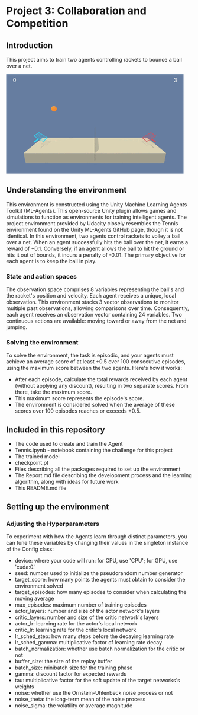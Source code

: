 # Project 3: Collaboration and Competition

## Introduction

This project aims to train two agents controlling rackets to bounce a ball over a net.

![Train_tenis](https://github.com/1Px-Vision/Advanced-Deep-Reinforcement-Learning-Solutions/blob/main/p3-collab-compet/trained_agents.gif)


## Understanding the environment

This environment is constructed using the Unity Machine Learning Agents Toolkit (ML-Agents). This open-source Unity plugin allows games and simulations to function as environments for training intelligent agents. The project environment provided by Udacity closely resembles the Tennis environment found on the Unity ML-Agents GitHub page, though it is not identical. In this environment, two agents control rackets to volley a ball over a net. When an agent successfully hits the ball over the net, it earns a reward of +0.1. Conversely, if an agent allows the ball to hit the ground or hits it out of bounds, it incurs a penalty of -0.01. The primary objective for each agent is to keep the ball in play.

### State and action spaces

The observation space comprises 8 variables representing the ball's and the racket's position and velocity. Each agent receives a unique, local observation. This environment stacks 3 vector observations to monitor multiple past observations, allowing comparisons over time. Consequently, each agent receives an observation vector containing 24 variables. Two continuous actions are available: moving toward or away from the net and jumping.

### Solving the environment

To solve the environment, the task is episodic, and your agents must achieve an average score of at least +0.5 over 100 consecutive episodes, using the maximum score between the two agents. Here's how it works:

* After each episode, calculate the total rewards received by each agent (without applying any discount), resulting in two separate scores. From there, take the maximum score.
* This maximum score represents the episode's score.
* The environment is considered solved when the average of these scores over 100 episodes reaches or exceeds +0.5.

## Included in this repository 

* The code used to create and train the Agent
* Tennis.ipynb - notebook containing the challenge for this project
* The trained model
* checkpoint.pt
* Files describing all the packages required to set up the environment
* The Report.md file describing the development process and the learning algorithm, along with ideas for future work
* This README.md file

## Setting up the environment

### Adjusting the Hyperparameters

To experiment with how the Agents learn through distinct parameters, you can tune these variables by changing their values in the singleton instance of the Config class:

* device: where your code will run: for CPU, use 'CPU'; for GPU, use 'cuda:0.'
* seed: number used to initialize the pseudorandom number generator
* target_score: how many points the agents must obtain to consider the environment solved
* target_episodes: how many episodes to consider when calculating the moving average
* max_episodes: maximum number of training episodes
* actor_layers: number and size of the actor network's layers
* critic_layers: number and size of the critic network's layers
* actor_lr: learning rate for the actor's local network
* critic_lr: learning rate for the critic's local network
* lr_sched_step: how many steps before the decaying learning rate
* lr_sched_gamma: multiplicative factor of learning rate decay
* batch_normalization: whether use batch normalization for the critic or not
* buffer_size: the size of the replay buffer
* batch_size: minibatch size for the training phase
* gamma: discount factor for expected rewards
* tau: multiplicative factor for the soft update of the target networks's weights
* noise: whether use the Ornstein-Uhlenbeck noise process or not
* noise_theta: the long-term mean of the noise process
* noise_sigma: the volatility or average magnitude
  
